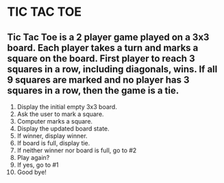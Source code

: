 # TIC TAC TOE

Tic Tac Toe is a 2 player game played on a 3x3 board. Each player takes a turn and
marks a square on the board. First player to reach 3 squares in a row, including diagonals,
wins. If all 9 squares are marked and no player has 3 squares in a row, then the game is a tie.
--
1. Display the initial empty 3x3 board.
2. Ask the user to mark a square.
3. Computer marks a square.
4. Display the updated board state.
5. If winner, display winner.
6. If board is full, display tie.
7. If neither winner nor board is full, go to #2
8. Play again?
9. If yes, go to #1
10. Good bye!
